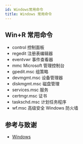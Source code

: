 ```yaml
---
id: Windows常用命令
title: Windows 常用命令
---
```


## Win+R 常用命令

- control 控制面板
- regedit 注册表编辑器
- eventvwr 事件查看器
- mmc Microsoft 管理控制台
- gpedit.msc 组策略
- devmgmt.msc 设备管理器
- diskmgmt.msc 磁盘管理
- services.msc 服务
- certmgr.msc 证书
- taskschd.msc 计划任务程序
- wf.msc 高级安全 Windows 防火墙

## 参考与致谢

- [Windows](https://canwdev.github.io/pages/278ffc/)
